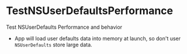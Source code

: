 # TestNSUserDefaultsPerformance
Test NSUserDefaults Performance and behavior

- App will load user defaults data into memory at launch, so don't user `NSUserDefaults` store large data.
